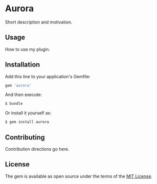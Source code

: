 # Aurora
Short description and motivation.

## Usage
How to use my plugin.

## Installation
Add this line to your application's Gemfile:

```ruby
gem 'aurora'
```

And then execute:
```bash
$ bundle
```

Or install it yourself as:
```bash
$ gem install aurora
```

## Contributing
Contribution directions go here.

## License
The gem is available as open source under the terms of the [MIT License](http://opensource.org/licenses/MIT).
